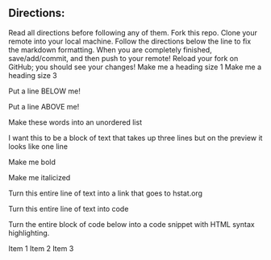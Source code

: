 ## Directions:
Read all directions before following any of them.
Fork this repo.
Clone your remote into your local machine.
Follow the directions below the line to fix the markdown formatting.
When you are completely finished, save/add/commit, and then push to your remote!
Reload your fork on GitHub; you should see your changes!
Make me a heading size 1 Make me a heading size 3

Put a line BELOW me!

Put a line ABOVE me!

Make these words into an unordered list

I want this to be a block of text that takes up three lines but on the preview it looks like one line

Make me bold

Make me italicized

Turn this entire line of text into a link that goes to hstat.org

Turn this entire line of text into code

Turn the entire block of code below into a code snippet with HTML syntax highlighting.

Item 1
Item 2
Item 3